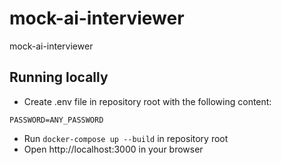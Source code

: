 # mock-ai-interviewer
mock-ai-interviewer

## Running locally

- Create .env file in repository root with the following content:
```
PASSWORD=ANY_PASSWORD
```
- Run `docker-compose up --build` in repository root
- Open http://localhost:3000 in your browser

